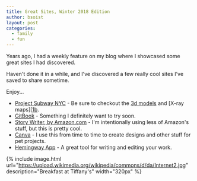 ```yaml
---
title: Great Sites, Winter 2018 Edition
author: bsoist
layout: post
categories:
  - family
  - fun
---
```

Years ago, I had a weekly feature on my blog where I showcased some great sites I had discovered. 

Haven't done it in a while, and I've discovered a few really cool sites I've saved to share sometime.

Enjoy...

* [Project Subway NYC][1] - Be sure to checkout the [3d models][1a] and [X-ray maps][[1b].
* [GitBook][5] - Something I definitely want to try soon.
* [Story Writer, by Amazon.com][2] - I'm intentionally using less of Amazon's stuff, but this is pretty cool.
* [Canva][3] - I use this from time to time to create designs and other stuff for pet projects.
* [Hemingway App][4] - A great tool for writing and editing your work.

{% include image.html url="https://upload.wikimedia.org/wikipedia/commons/d/da/Internet2.jpg" description="Breakfast at Tiffany's" width="320px" %}

[1]: http://www.projectsubwaynyc.com/
[1a]: http://www.projectsubwaynyc.com/3d-models/
[1b]: http://www.projectsubwaynyc.com/x-ray-area-maps/
[2]: https://storywriter.amazon.com/
[3]: https://www.canva.com/
[4]: http://www.hemingwayapp.com/
[5]: https://www.gitbook.com/
